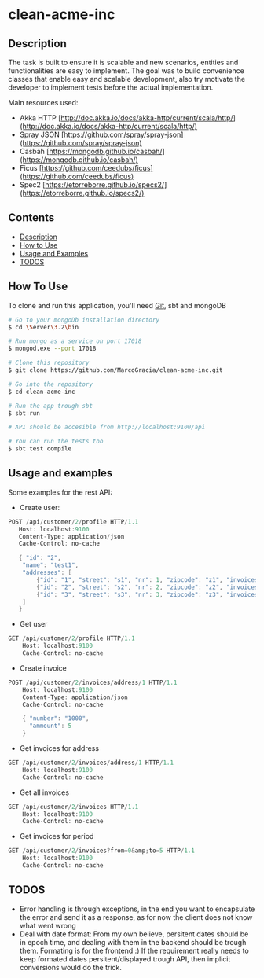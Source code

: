 # clean-acme-inc

## Description
The task is built to ensure it is scalable and new scenarios, entities and functionalities are easy to implement.
The goal was to build convenience classes that enable easy and scalable development, also try motivate the developer to implement tests
before the actual implementation.

Main resources used:
* Akka HTTP [http://doc.akka.io/docs/akka-http/current/scala/http/](http://doc.akka.io/docs/akka-http/current/scala/http/)
* Spray JSON [https://github.com/spray/spray-json](https://github.com/spray/spray-json)
* Casbah [https://mongodb.github.io/casbah/](https://mongodb.github.io/casbah/)
* Ficus [https://github.com/ceedubs/ficus](https://github.com/ceedubs/ficus)
* Spec2 [https://etorreborre.github.io/specs2/](https://etorreborre.github.io/specs2/)

## Contents
- [Description](#description)
- [How to Use](#how-to-use)
- [Usage and Examples](#usage-and-examples)
- [TODOS](#TODOS)

## How To Use

To clone and run this application, you'll need [Git](https://git-scm.com), sbt and mongoDB

```bash
# Go to your mongoDb installation directory
$ cd \Server\3.2\bin

# Run mongo as a service on port 17018
$ mongod.exe --port 17018

# Clone this repository
$ git clone https://github.com/MarcoGracia/clean-acme-inc.git

# Go into the repository
$ cd clean-acme-inc

# Run the app trough sbt
$ sbt run

# API should be accesible from http://localhost:9100/api

# You can run the tests too
$ sbt test compile
```

## Usage and examples
Some examples for the rest API:

* Create user:
```c
POST /api/customer/2/profile HTTP/1.1
   Host: localhost:9100
   Content-Type: application/json
   Cache-Control: no-cache

   { "id": "2",
    "name": "test1",
    "addresses": [
        {"id": "1", "street": "s1", "nr": 1, "zipcode": "z1", "invoices": []},
        {"id": "2", "street": "s2", "nr": 2, "zipcode": "z2", "invoices": []},
        {"id": "3", "street": "s3", "nr": 3, "zipcode": "z3", "invoices": []}
    ]
   }
```

* Get user
```c
GET /api/customer/2/profile HTTP/1.1
    Host: localhost:9100
    Cache-Control: no-cache
```

* Create invoice
```c
POST /api/customer/2/invoices/address/1 HTTP/1.1
    Host: localhost:9100
    Content-Type: application/json
    Cache-Control: no-cache

    { "number": "1000",
      "ammount": 5
    }
```

* Get invoices for address
```c
GET /api/customer/2/invoices/address/1 HTTP/1.1
    Host: localhost:9100
    Cache-Control: no-cache
```

* Get all invoices
```c
GET /api/customer/2/invoices HTTP/1.1
    Host: localhost:9100
    Cache-Control: no-cache
```

* Get invoices for period
```c
GET /api/customer/2/invoices?from=0&amp;to=5 HTTP/1.1
    Host: localhost:9100
    Cache-Control: no-cache
```

## TODOS
* Error handling is through exceptions, in the end you want to encapsulate the error and send it as a response, as for now the client does not know what went wrong
* Deal with date format: From my own believe, persitent dates should be in epoch time, and dealing with them in the backend should be trough them. Formating is for the frontend :)
    If the requirement really needs to keep formated dates persitent/displayed trough API, then implicit conversions would do the trick.